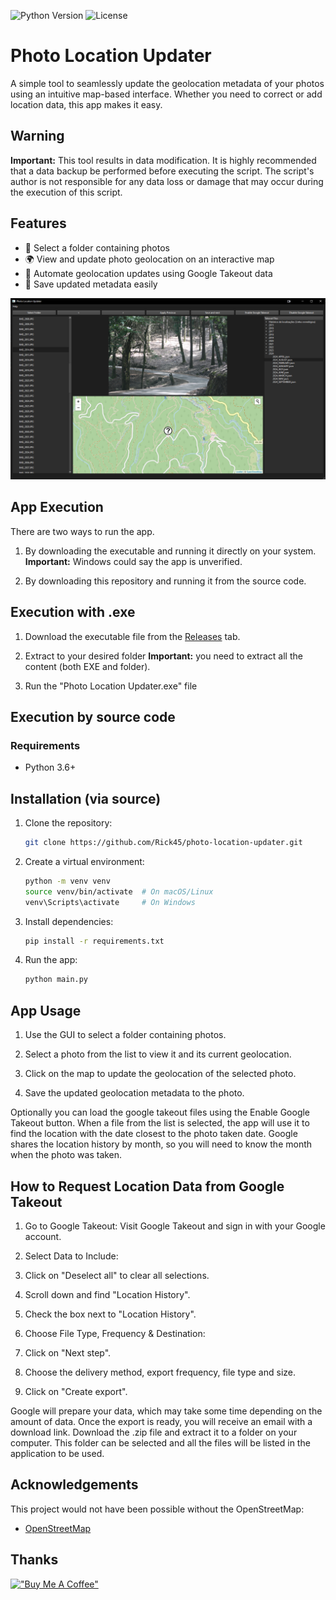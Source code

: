 ![Python Version](https://img.shields.io/badge/python-3.6%2B-blue)
![License](https://img.shields.io/github/license/Rick45/photo-location-updater)

# Photo Location Updater
A simple tool to seamlessly update the geolocation metadata of your photos using an intuitive map-based interface. Whether you need to correct or add location data, this app makes it easy.


## Warning

**Important:** This tool results in data modification. It is highly recommended that a data backup be performed before executing the script. The script's author is not responsible for any data loss or damage that may occur during the execution of this script.

## Features
- 📂 Select a folder containing photos
- 🌍 View and update photo geolocation on an interactive map
- 🤖 Automate geolocation updates using Google Takeout data
- 💾 Save updated metadata easily


![app](./src/sample.png)



## App Execution 

There are two ways to run the app.

1. By downloading the executable and running it directly on your system. **Important:** Windows could say the app is unverified.

2. By downloading this repository and running it from the source code.



## Execution with .exe

1. Download the executable file from the [Releases](https://github.com/Rick45/photo-location-updater/releases) tab.

2. Extract to your desired folder **Important:** you need to extract all the content (both EXE and folder).

3. Run the "Photo Location Updater.exe" file


## Execution by source code

### Requirements

- Python 3.6+

## Installation (via source)
1. Clone the repository:
    ```bash
    git clone https://github.com/Rick45/photo-location-updater.git
    ```
2. Create a virtual environment:
    ```bash
    python -m venv venv
    source venv/bin/activate  # On macOS/Linux
    venv\Scripts\activate     # On Windows
    ```
3. Install dependencies:
    ```bash
    pip install -r requirements.txt
    ```

4. Run the app:
    ```bash
    python main.py
    ```

## App Usage

1. Use the GUI to select a folder containing photos.

2. Select a photo from the list to view it and its current geolocation.

3. Click on the map to update the geolocation of the selected photo.

4. Save the updated geolocation metadata to the photo.

Optionally you can load the google takeout files using the Enable Google Takeout button. When a file from the list is selected, the app will use it to find the location with the date closest to the photo taken date. Google shares the location history by month, so you will need to know the month when the photo was taken.



## How to Request Location Data from Google Takeout

1. Go to Google Takeout: Visit Google Takeout and sign in with your Google account.

2. Select Data to Include:

3. Click on "Deselect all" to clear all selections.
4. Scroll down and find "Location History".
5. Check the box next to "Location History".
6. Choose File Type, Frequency & Destination:

7. Click on "Next step".
8. Choose the delivery method, export frequency, file type and size.
9. Click on "Create export".

Google will prepare your data, which may take some time depending on the amount of data.
Once the export is ready, you will receive an email with a download link.
Download the .zip file and extract it to a folder on your computer.
This folder can be selected and all the files will be listed in the application to be used.


## Acknowledgements

This project would not have been possible without the OpenStreetMap:

- [OpenStreetMap](https://www.openstreetmap.org/)


## Thanks
[!["Buy Me A Coffee"](https://www.buymeacoffee.com/assets/img/custom_images/orange_img.png)](https://www.buymeacoffee.com/rick45)
